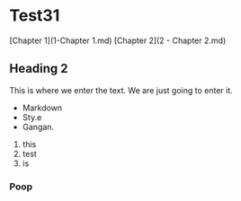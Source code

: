 # Test31

[Chapter 1](1-Chapter 1.md)
[Chapter 2](2 - Chapter 2.md)

## Heading 2

This is where we enter the text. We are just going to enter it.

- Markdown
- Sty.e
- Gangan.

1. this
2. test
3. is

### Poop
